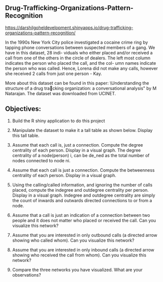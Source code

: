 ## Drug-Trafficking-Organizations-Pattern-Recognition

https://darshilgoheldevelopment.shinyapps.io/drug-trafficking-organizations-pattern-recognition/

In the 1990s New York City police investigated a cocaine crime ring by tapping phone
conversations between suspected members of a gang. We have in this dataset, 28 indi-
viduals who either placed and/or received a call from one of the others in the circle of
dealers. The left most column indicates the person who placed the call, and the col-
umn names indicate the person who was called. Hence, Lorena did not make any calls,
however she received 2 calls from just one person - Kay.

More about this dataset can be found in this paper: \Understanding the structure of
a drug tracking organization: a conversational analysis" by M Natarajan. The dataset
was downloaded from UCINET.


## Objectives:

1.	Build the R shiny application to do this project

2.	Manipulate the dataset to make it a tall table as shown below. Display this tall
table.

3.	Assume that each call is, just a connection. Compute the degree centrality of each
person. Display in a visual graph. The degree centrality of a node(person) i, can
be de_ned as the total number of nodes connected to node ni.

4.	Assume that each call is just a connection. Compute the betweenness centrality
of each person. Display in a visual graph. 

5.	Using the calling/called information, and ignoring the number of calls placed,
compute the indegree and outdegree centrality per person. Display in a visual
graph. Indegree and outdegree centrality are simply the count of inwards and
outwards directed connections to or from a node.

6.	Assume that a call is just an indication of a connection between two people and it
does not matter who placed or received the call. Can you visualize this network?

7.	Assume that you are interested in only outbound calls (a directed arrow showing
who called whom). Can you visualize this network?

8.	Assume that you are interested in only inbound calls (a directed arrow showing
who received the call from whom). Can you visualize this network?

9.	Compare the three networks you have visualized. What are your observations?

